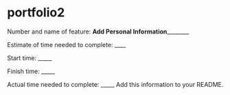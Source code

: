 # portfolio2

Number and name of feature: ____________Add Personal Information____________________

Estimate of time needed to complete: ____

Start time: _____

Finish time: _____

Actual time needed to complete: _____
Add this information to your README.


